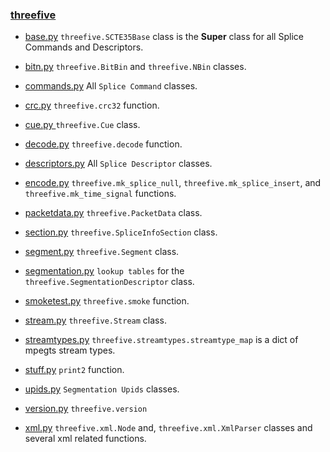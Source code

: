 ### [threefive](https://github.com/futzu/SCTE35-threefive/) 

* [base.py](https://github.com/futzu/SCTE35-threefive/blob/master/threefive/base.py)  `threefive.SCTE35Base` class is the __Super__ class for all Splice Commands and Descriptors. 
* [bitn.py](https://github.com/futzu/SCTE35-threefive/blob/master/threefive/bitn.py)  `threefive.BitBin` and `threefive.NBin` classes.
* [commands.py](https://github.com/futzu/SCTE35-threefive/blob/master/threefive/commands.py)  All `Splice Command` classes.
* [crc.py](https://github.com/futzu/scte35-threefive/blob/master/threefive/crc.py) `threefive.crc32` function.
* [cue.py ](https://github.com/futzu/SCTE35-threefive/blob/master/threefive/cue.py)  `threefive.Cue` class.
* [decode.py](https://github.com/futzu/SCTE35-threefive/blob/master/threefive/decode.py)   `threefive.decode` function.
* [descriptors.py](https://github.com/futzu/SCTE35-threefive/blob/master/threefive/descriptors.py)   All `Splice Descriptor` classes.
* [encode.py](https://github.com/futzu/threefive/blob/master/threefive/encode.py) `threefive.mk_splice_null`, `threefive.mk_splice_insert`, and `threefive.mk_time_signal` functions.
* [packetdata.py](https://github.com/futzu/threefive/blob/master/threefive/packetdata.py) `threefive.PacketData` class.
* [section.py](https://github.com/futzu/SCTE35-threefive/blob/master/threefive/section.py) `threefive.SpliceInfoSection` class.
* [segment.py](https://github.com/futzu/SCTE35-threefive/blob/master/threefive/segment.py) `threefive.Segment` class.
* [segmentation.py](https://github.com/futzu/SCTE35-threefive/blob/master/threefive/segmentation.py)  `lookup tables` for the  `threefive.SegmentationDescriptor` class.
* [smoketest.py](https://github.com/futzu/threefive/blob/master/threefive/smoketest.py) `threefive.smoke` function.
* [stream.py](https://github.com/futzu/SCTE35-threefive/blob/master/threefive/stream.py) `threefive.Stream` class.
* [streamtypes.py](https://github.com/futzu/SCTE35-threefive/blob/master/threefive/streamtypes.py) `threefive.streamtypes.streamtype_map`  is a dict of mpegts stream types.

* [stuff.py](https://github.com/futzu/SCTE35-threefive/blob/master/threefive/stuff.py)   `print2` function.
* [upids.py](https://github.com/futzu/SCTE35-threefive/blob/master/threefive/upids.py)   `Segmentation Upids`  classes.
* [version.py](https://github.com/futzu/SCTE35-threefive/blob/master/threefive/version.py)  `threefive.version`
* [xml.py](https://github.com/futzu/SCTE35-threefive/blob/master/threefive/xml.py)  `threefive.xml.Node` and, `threefive.xml.XmlParser` classes and several xml related functions.


